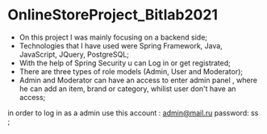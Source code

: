 # OnlineStoreProject_Bitlab2021
- On this project I was mainly focusing on a backend side;
- Technologies that I have used were Spring Framework, Java, JavaScript, JQuery, PostgreSQL;
- With the help of Spring Security u can Log in or get registrated;
- There are three types of role models (Admin, User and Moderator);
- Admin and Moderator can have an access to enter admin panel , where he can add an item, brand or category, whilist user don't have an access;



in order to log in as a admin use this account :  admin@mail.ru    password: ss ; 


